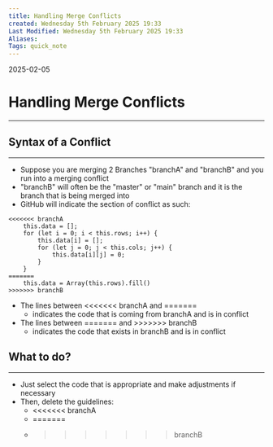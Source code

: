 ```yaml
---
title: Handling Merge Conflicts
created: Wednesday 5th February 2025 19:33
Last Modified: Wednesday 5th February 2025 19:33
Aliases:
Tags: quick_note
---
```


2025-02-05

# Handling Merge Conflicts

---
## Syntax of a Conflict
---
- Suppose you are merging 2 Branches "branchA" and "branchB" and you run into a merging conflict
- "branchB" will often be the "master" or "main" branch and it is the branch that is being merged into
- GitHub will indicate the section of conflict as such:

```
<<<<<<< branchA
	this.data = [];
	for (let i = 0; i < this.rows; i++) {
		this.data[i] = [];
		for (let j = 0; j < this.cols; j++) {
			this.data[i][j] = 0;
		}
	}
=======
	this.data = Array(this.rows).fill()
>>>>>>> branchB
```

- The lines between <<<<<<< branchA and =======
	- indicates the code that is coming from branchA and is in conflict
- The lines between ======= and >>>>>>> branchB
	- indicates the code that exists in branchB and is in conflict

## What to do?
---
- Just select the code that is appropriate and make adjustments if necessary
- Then, delete the guidelines: 
	- <<<<<<< branchA 
	- =======
	- >>>>>>> branchB